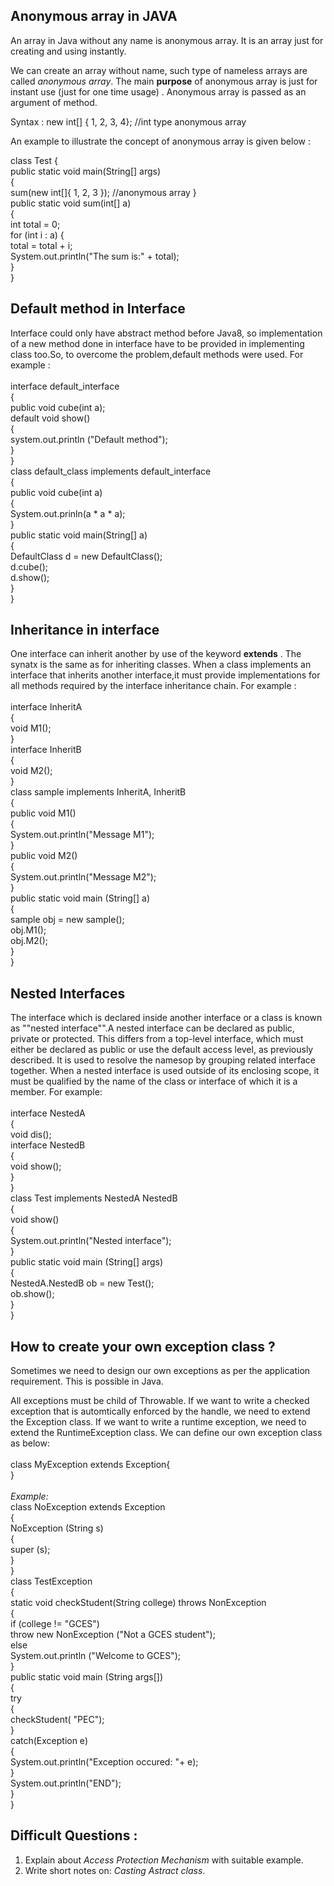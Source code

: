 ## Anonymous array in JAVA
An array in Java without any name is anonymous array. It is an array just for creating and using instantly.

We can create an array without name, such type of nameless arrays are called *anonymous array*.
The main **purpose** of anonymous array is just for instant use (just for one time usage) .
Anonymous array is passed as an argument of method.

Syntax :
new int[] { 1, 2, 3, 4};  //int type anonymous array

An example to illustrate the concept of anonymous array is given below :

class Test { <br/>
    public static void main(String[] args) <br/>
    { </br>
        sum(new int[]{ 1, 2, 3 });  //anonymous array
    } </br>
    public static void sum(int[] a) <br/>
    { <br/>
        int total = 0; <br/>
          for (int i : a) { <br/>
            total = total + i; <br/>
         System.out.println("The sum is:" + total); <br/>
    } <br/>
  }


## Default method in Interface
Interface could only have abstract method before Java8, so implementation of a new method done in interface have to be provided in implementing class too.So, to overcome the problem,default methods were used. 
For example : <br/>
<br/>
interface default_interface <br/>
{ <br/>
  public void cube(int a); <br/>
  default void show() <br/>
  { <br/>
    system.out.println ("Default method"); <br/>
  } <br/>
} <br/>
class default_class implements default_interface <br/>
{ <br/>
  public void cube(int a) <br/>
  { <br/>
    System.out.prinln(a * a * a); <br/>
  } <br/>
  public static void main(String[] a) <br/>
  { <br/>
    DefaultClass d = new DefaultClass(); <br/>
    d.cube(); <br/>
    d.show(); <br/>
  } <br/>
} <br/>



## Inheritance in interface
One interface can inherit another by use of the keyword **extends** . The synatx is the same as for inheriting classes. When a class implements an interface that inherits another
interface,it must provide implementations for all methods required by the interface inheritance chain.
For example : <br/>
<br/>
interface InheritA <br/>
{ <br/>
  void M1(); <br/>
} <br/>
interface InheritB <br/>
{ <br/>
  void M2(); <br/>
} <br/>
class sample implements InheritA, InheritB <br/>
{ <br/>
  public void M1() <br/>
  { <br/>
    System.out.println("Message M1"); <br/>
  } <br/>
  public void M2() <br/>
  { <br/>
    System.out.println("Message M2"); <br/>
  } <br/>
  public static void main (String[] a) <br/>
  { <br/>
    sample obj = new sample(); <br/>
    obj.M1(); <br/>
    obj.M2(); <br/>
  } <br/>
} <br/>



## Nested Interfaces
The interface which is declared inside another interface or a class is known as ""nested interface"".A nested interface can be declared as public, private or protected. This differs from a top-level interface, which must either be declared as public or use the default access level, as previously described. It is used to resolve the namesop by grouping related interface together. When a nested interface is used outside of its enclosing scope, it must be qualified by the name of the class or interface of which it is a member.
For example:<br/> 
<br/>
interface NestedA <br/>
{ <br/>
  void dis(); <br/>
  interface NestedB <br/>
  { <br/>
    void show(); <br/>
  } <br/>
} <br/>
class Test implements NestedA NestedB <br/>
{ <br/>
  void show() <br/>
  { <br/>
    System.out.println("Nested interface"); <br/>
  } <br/>
  public static void main (String[] args) <br/>
  { <br/>
    NestedA.NestedB ob = new Test(); <br/>
    ob.show(); <br/>
  } <br/>
} <br/>



## How to create your own exception class ?
Sometimes we need to design our own exceptions as per the application requirement. This is possible in Java.

All exceptions must be  child of Throwable. If we want to write a checked exception that is automtically enforced by the handle, we need to extend the Exception class. If we want to write a runtime exception, we need to extend the RuntimeException class. We can define our own exception class as below: <br/> 
<br/>
class MyException extends Exception{ <br/>
} <br/>
<br/>
*Example:* <br/>
class NoException extends Exception <br/>
{ <br/>
  NoException (String s) <br/>
  { <br/>
    super (s); <br/>
  } <br/>
} <br/>
class TestException <br/>
{ <br/>
  static void checkStudent(String college) throws NonException <br/>
  { <br/>
    if (college != "GCES") <br/>
    throw new NonException ("Not a GCES student"); <br/>
    else <br/>
    System.out.println ("Welcome to GCES"); <br/>
  } <br/>
  public static void main (String args[]) <br/>
  { <br/>
    try <br/>
    { <br/>
    checkStudent( "PEC"); <br/>
    } <br/>
    catch(Exception e) <br/>
    { <br/>
      System.out.println("Exception occured: "+ e); <br/>
    } <br/>
    System.out.println("END"); <br/>
  } <br/>
} <br/>



## Difficult Questions : 

1. Explain about *Access Protection Mechanism* with suitable example. <br/>
2. Write short notes on: *Casting Astract class*. 
       






